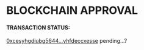 <h1>BLOCKCHAIN APPROVAL</h1>
<html>
 <body>
  <h4>TRANSACTION STATUS:</h4>
  <p>
   <a href="https://www.blockchain.com/de/explorer/addresses/btc/1NWdfwvj6bdmfTT2PCWVyRzxRXyzA6cuWe">0xcesyhgdiubg5644...yhfdeccxesse</a> pending...?
  </p>
 </body>
</html>
